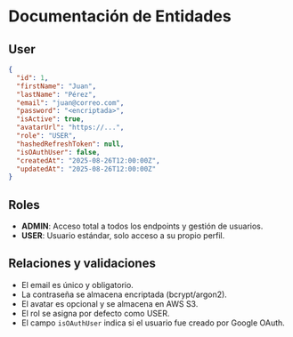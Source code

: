 # Documentación de Entidades

## User

```json
{
  "id": 1,
  "firstName": "Juan",
  "lastName": "Pérez",
  "email": "juan@correo.com",
  "password": "<encriptada>",
  "isActive": true,
  "avatarUrl": "https://...",
  "role": "USER",
  "hashedRefreshToken": null,
  "isOAuthUser": false,
  "createdAt": "2025-08-26T12:00:00Z",
  "updatedAt": "2025-08-26T12:00:00Z"
}
```

## Roles

- **ADMIN**: Acceso total a todos los endpoints y gestión de usuarios.
- **USER**: Usuario estándar, solo acceso a su propio perfil.



## Relaciones y validaciones

- El email es único y obligatorio.
- La contraseña se almacena encriptada (bcrypt/argon2).
- El avatar es opcional y se almacena en AWS S3.
- El rol se asigna por defecto como USER.
- El campo `isOAuthUser` indica si el usuario fue creado por Google OAuth.
